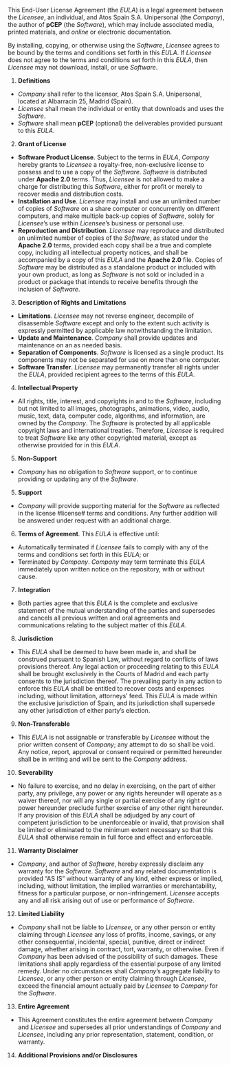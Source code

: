 This End-User License Agreement (the *EULA*) is a legal agreement between the *Licensee*, an individual, and Atos Spain S.A. Unipersonal (the *Company*), the author of **pCEP** (the *Software*), which may include associated media, printed materials, and *online* or electronic documentation.

By installing, copying, or otherwise using the *Software*, *Licensee* agrees to be bound by the terms and conditions set forth in this *EULA*. If *Licensee* does not agree to the terms and conditions set forth in this *EULA*, then *Licensee* may not download, install, or use *Software*.
1.	**Definitions**
- *Company* shall refer to the licensor, Atos Spain S.A. Unipersonal, located at Albarracin 25, Madrid (Spain).
- *Licensee* shall mean the individual or entity that downloads and uses the *Software*.
- *Software* shall mean **pCEP** (optional) the deliverables provided pursuant to this *EULA*.
2.	**Grant of License**
- **Software Product License**. Subject to the terms in *EULA*, *Company* hereby grants to *Licensee* a royalty-free, non-exclusive license to possess and to use a copy of the *Software*. *Software* is distributed under **Apache 2.0** terms. Thus, *Licensee* is not allowed to make a charge for distributing this *Software*, either for profit or merely to recover media and distribution costs.
- **Installation and Use**. *Licensee* may install and use an unlimited number of copies of *Software* on a share computer or concurrently on different computers, and make multiple back-up copies of *Software*, solely for *Licensee*’s use within *Licensee*’s business or personal use.
- **Reproduction and Distribution**. *Licensee* may reproduce and distributed an unlimited number of copies of the *Software*, as stated under the **Apache 2.0** terms, provided each copy shall be a true and complete copy, including all intellectual property notices, and shall be accompanied by a copy of this *EULA* and the **Apache 2.0** file. Copies of *Software* may be distributed as a standalone product or included with your own product, as long as *Software* is not sold or included in a product or package that intends to receive benefits through the inclusion of *Software*.
3.	**Description of Rights and Limitations**
- **Limitations**. *Licensee* may not reverse engineer, decompile of disassemble *Software* except and only to the extent such activity is expressly permitted by applicable law notwithstanding the limitation.
- **Update and Maintenance**. *Company* shall provide updates and maintenance on an as needed basis.
- **Separation of Components**. *Software* is licensed as a single product. Its components may not be separated for use on more than one computer.
- **Software Transfer**. *Licensee* may permanently transfer all rights under the *EULA*, provided recipient agrees to the terms of this *EULA*.
4.	**Intellectual Property** 
- All rights, title, interest, and copyrights in and to the *Software*, including but not limited to all images, photographs, animations, video, audio, music, text, data, computer code, algorithms, and information, are owned by the *Company*. The *Software* is protected by all applicable copyright laws and international treaties. Therefore, *Licensee* is required to treat *Software* like any other copyrighted material, except as otherwise provided for in this *EULA*.
5.	**Non-Support** 
- *Company* has no obligation to *Software* support, or to continue providing or updating any of the *Software*.
5.	**Support** 
- *Company* will provide supporting material for the *Software* as reflected in the license #license# terms and conditions. Any further addition will be answered under request with an additional charge.
6.	**Terms of Agreement**. This *EULA* is effective until:
- Automatically terminated if *Licensee* fails to comply with any of the terms and conditions set forth in this *EULA*; or
- Terminated by *Company*. *Company* may term terminate this *EULA* immediately upon written notice on the repository, with or without cause.
7.	**Integration** 
- Both parties agree that this *EULA* is the complete and exclusive statement of the mutual understanding of the parties and supersedes and cancels all previous written and oral agreements and communications relating to the subject matter of this *EULA*.
8.	**Jurisdiction** 
- This *EULA* shall be deemed to have been made in, and shall be construed pursuant to Spanish Law, without regard to conflicts of laws provisions thereof. Any legal action or proceeding relating to this *EULA* shall be brought exclusively in the Courts of Madrid and each party consents to the jurisdiction thereof. The prevailing party in any action to enforce this *EULA* shall be entitled to recover costs and expenses including, without limitation, attorneys’ feed. This *EULA* is made within the exclusive jurisdiction of Spain, and its jurisdiction shall supersede any other jurisdiction of either party’s election.
9.	**Non-Transferable** 
- This *EULA* is not assignable or transferable by *Licensee* without the prior written consent of *Company*; any attempt to do so shall be void. Any notice, report, approval or consent required or permitted hereunder shall be in writing and will be sent to the *Company* address.
10.	**Severability**
- No failure to exercise, and no delay in exercising, on the part of either party, any privilege, any power or any rights hereunder will operate as a waiver thereof, nor will any single or partial exercise of any right or power hereunder preclude further exercise of any other right hereunder. If any provision of this *EULA* shall be adjudged by any court of competent jurisdiction to be unenforceable or invalid, that provision shall be limited or eliminated to the minimum extent necessary so that this *EULA* shall otherwise remain in full force and effect and enforceable.
11.	**Warranty Disclaimer** 
- *Company*, and author of *Software*, hereby expressly disclaim any warranty for the *Software*. *Software* and any related documentation is provided “AS IS” without warranty of any kind, either express or implied, including, without limitation, the implied warranties or merchantability, fitness for a particular purpose, or non-infringement. *Licensee* accepts any and all risk arising out of use or performance of *Software*.
12.	**Limited Liability**
- *Company* shall not be liable to *Licensee*, or any other person or entity claiming through *Licensee* any loss of profits, income, savings, or any other consequential, incidental, special, punitive, direct or indirect damage, whether arising in contract, tort, warranty, or otherwise. Even if *Company* has been advised of the possibility of such damages. These limitations shall apply regardless of the essential purpose of any limited remedy. Under no circumstances shall *Company*’s aggregate liability to *Licensee*, or any other person or entity claiming through *Licensee*, exceed the financial amount actually paid by *Licensee* to *Company* for the *Software*.
13.	**Entire Agreement**
- This Agreement constitutes the entire agreement between *Company* and *Licensee* and supersedes all prior understandings of *Company* and *Licensee*, including any prior representation, statement, condition, or warranty.
14.	**Additional Provisions and/or Disclosures**
